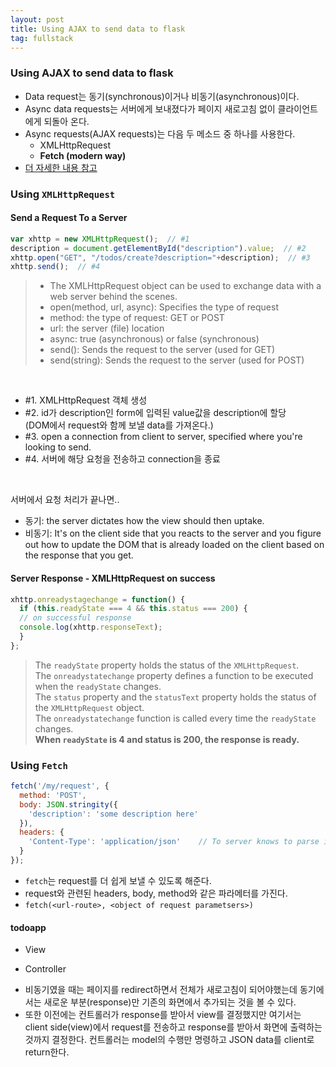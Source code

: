 ```yaml
---
layout: post
title: Using AJAX to send data to flask
tag: fullstack
---
```


### Using AJAX to send data to flask
- Data request는 동기(synchronous)이거나 비동기(asynchronous)이다.
- Async data requests는 서버에게 보내졌다가 페이지 새로고침 없이 클라이언트에게 되돌아 온다.
- Async requests(AJAX requests)는 다음 두 메소드 중 하나를 사용한다.
  - XMLHttpRequest
  - **Fetch (modern way)**
- [더 자세한 내용 참고](https://coding-factory.tistory.com/143)

### Using `XMLHttpRequest`
#### Send a Request To a Server
```js
var xhttp = new XMLHttpRequest();  // #1
description = document.getElementById("description").value;  // #2
xhttp.open("GET", "/todos/create?description="+description);  // #3
xhttp.send();  // #4
```
>- The XMLHttpRequest object can be used to exchange data with a web server behind the scenes. 
>- open(method, url, async):	Specifies the type of request
>  - method: the type of request: GET or POST
>  - url: the server (file) location
>  - async: true (asynchronous) or false (synchronous)
>- send():	Sends the request to the server (used for GET)
>- send(string):	Sends the request to the server (used for POST)

<br>

- #1. XMLHttpRequest 객체 생성 <br>
- #2. id가 description인 form에 입력된 value값을 description에 할당 <br>
   (DOM에서 request와 함께 보낼 data를 가져온다.) <br>
- #3. open a connection from client to server, specified where you're looking to send. <br>
- #4. 서버에 해당 요청을 전송하고 connection을 종료 <br>

<br>

서버에서 요청 처리가 끝나면..<br>
- 동기: the server dictates how the view should then uptake. <br>
- 비동기: It's on the client side that you reacts to the server and you figure out how to update the DOM that is already loaded on the client based on the response that you get.

#### Server Response - XMLHttpRequest on success
```js
xhttp.onreadystagechange = function() {
  if (this.readyState === 4 && this.status === 200) {
  // on successful response
  console.log(xhttp.responseText);
  }
};
```
>The `readyState` property holds the status of the `XMLHttpRequest`. <br>
>The `onreadystatechange` property defines a function to be executed when the `readyState` changes. <br>
>The `status` property and the `statusText` property holds the status of the `XMLHttpRequest` object. <br>
>The `onreadystatechange` function is called every time the `readyState` changes. <br>
>**When `readyState` is 4 and status is 200, the response is ready.**


### Using `Fetch`
```js
fetch('/my/request', {
  method: 'POST',
  body: JSON.stringity({
    'description': 'some description here'
  }),
  headers: {
    'Content-Type': 'application/json'    // To server knows to parse it as JSON
  }
});
```
- `fetch`는 request를 더 쉽게 보낼 수 있도록 해준다.
- request와 관련된 headers, body, method와 같은 파라메터를 가진다.
- `fetch(<url-route>, <object of request parametsers>)`

#### todoapp
- View
<script src="https://gist.github.com/HyunlangBan/3d603248ba7172acfdd8849a8c243c6d.js"></script>

- Controller
<script src="https://gist.github.com/HyunlangBan/47a67de754ae0f73ed3eb02b2a56f12a.js"></script>

- 비동기였을 때는 페이지를 redirect하면서 전체가 새로고침이 되어야했는데 동기에서는 새로운 부분(response)만 기존의 화면에서 추가되는 것을 볼 수 있다.
- 또한 이전에는 컨트롤러가 response를 받아서 view를 결정했지만 여기서는 client side(view)에서 request를 전송하고 response를 받아서 화면에 출력하는 것까지 결정한다. 컨트롤러는 model의 수행만 명령하고 JSON data를 client로 return한다.

